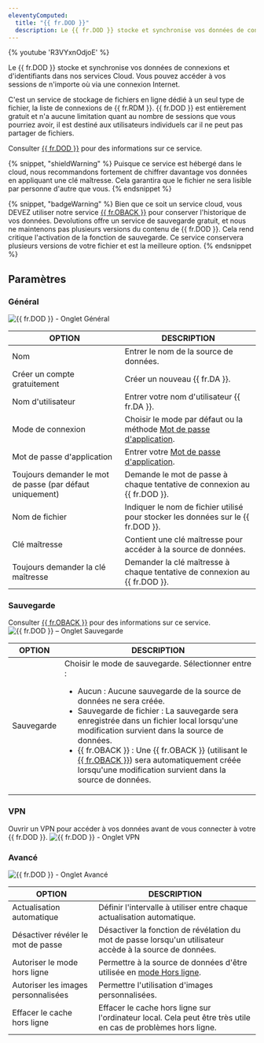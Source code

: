```yaml
---
eleventyComputed:
  title: "{{ fr.DOD }}"
  description: Le {{ fr.DOD }} stocke et synchronise vos données de connexions et d'identifiants dans nos services Cloud. Vous pouvez accéder à vos sessions de n'importe où via une connexion Internet.
---
```

{% youtube 'R3VYxnOdjoE' %}

Le {{ fr.DOD }} stocke et synchronise vos données de connexions et d'identifiants dans nos services Cloud. Vous pouvez accéder à vos sessions de n'importe où via une connexion Internet.

C'est un service de stockage de fichiers en ligne dédié à un seul type de fichier, la liste de connexions de {{ fr.RDM }}. {{ fr.DOD }} est entièrement gratuit et n'a aucune limitation quant au nombre de sessions que vous pourriez avoir, il est destiné aux utilisateurs individuels car il ne peut pas partager de fichiers.

Consulter [{{ fr.DOD }}](/cloud/rdm-online-services/online-drive/) pour des informations sur ce service.

{% snippet, "shieldWarning" %}
Puisque ce service est hébergé dans le cloud, nous recommandons fortement de chiffrer davantage vos données en appliquant une clé maîtresse. Cela garantira que le fichier ne sera lisible par personne d'autre que vous.
{% endsnippet %}

{% snippet, "badgeWarning" %}
Bien que ce soit un service cloud, vous DEVEZ utiliser notre service [{{ fr.OBACK }}](/cloud/rdm-online-services/online-backup/) pour conserver l'historique de vos données. Devolutions offre un service de sauvegarde gratuit, et nous ne maintenons pas plusieurs versions du contenu de {{ fr.DOD }}. Cela rend critique l'activation de la fonction de sauvegarde. Ce service conservera plusieurs versions de votre fichier et est la meilleure option.
{% endsnippet %}

## Paramètres

### Général

![{{ fr.DOD }} - Onglet Général](https://cdnweb.devolutions.net/docs/docs_en_rdm_windows_clip11347.png)

| OPTION                          | DESCRIPTION |
|---------------------------------|-------------|
| Nom                             | Entrer le nom de la source de données.                                                                                       |
| Créer un compte gratuitement    | Créer un nouveau {{ fr.DA }}.                                                                                                |
| Nom d'utilisateur               | Entrer votre nom d'utilisateur {{ fr.DA }}.                                                                                  |
| Mode de connexion               | Choisir le mode par défaut ou la méthode [Mot de passe d'application](/rdm/kb/rdm-windows/how-to-articles/application-passwords-setup/). |
| Mot de passe d'application      | Entrer votre [Mot de passe d'application](/rdm/kb/rdm-windows/how-to-articles/application-passwords-setup/).             |
| Toujours demander le mot de passe (par défaut uniquement) | Demande le mot de passe à chaque tentative de connexion au {{ fr.DOD }}.                                                   |
| Nom de fichier                  | Indiquer le nom de fichier utilisé pour stocker les données sur le {{ fr.DOD }}.                                             |
| Clé maîtresse                   | Contient une clé maîtresse pour accéder à la source de données.                                                              |
| Toujours demander la clé maîtresse | Demander la clé maîtresse à chaque tentative de connexion au {{ fr.DOD }}.                                                  |


### Sauvegarde

Consulter [{{ fr.OBACK }}](/cloud/rdm-online-services/online-backup/) pour des informations sur ce service.
![{{ fr.DOD }} – Onglet Sauvegarde](https://cdnweb.devolutions.net/docs/docs_en_rdm_windows_clip11334.png)

| OPTION  | DESCRIPTION |
|---------|-------------|
| Sauvegarde | Choisir le mode de sauvegarde. Sélectionner entre : <ul><li>Aucun : Aucune sauvegarde de la source de données ne sera créée.</li><li>Sauvegarde de fichier : La sauvegarde sera enregistrée dans un fichier local lorsqu'une modification survient dans la source de données.</li><li>{{ fr.OBACK }} : Une {{ fr.OBACK }} (utilisant le [{{ fr.OBACK }}](/cloud/rdm-online-services/online-backup/)) sera automatiquement créée lorsqu'une modification survient dans la source de données.</li></ul> |

### VPN

Ouvrir un VPN pour accéder à vos données avant de vous connecter à votre {{ fr.DOD }}.
![{{ fr.DOD }} - Onglet VPN](https://cdnweb.devolutions.net/docs/docs_en_rdm_windows_RDMWin2196.png)

### Avancé

![{{ fr.DOD }} - Onglet Avancé](https://cdnweb.devolutions.net/docs/docs_en_rdm_windows_clip11335.png)

| OPTION               | DESCRIPTION |
|----------------------|-------------|
| Actualisation automatique | Définir l'intervalle à utiliser entre chaque actualisation automatique.                      |
| Désactiver révéler le mot de passe | Désactiver la fonction de révélation du mot de passe lorsqu'un utilisateur accède à la source de données. |
| Autoriser le mode hors ligne | Permettre à la source de données d'être utilisée en [mode Hors ligne](/rdm/windows/data-sources/offline-mode/). |
| Autoriser les images personnalisées | Permettre l'utilisation d'images personnalisées. |
| Effacer le cache hors ligne | Effacer le cache hors ligne sur l'ordinateur local. Cela peut être très utile en cas de problèmes hors ligne. |
